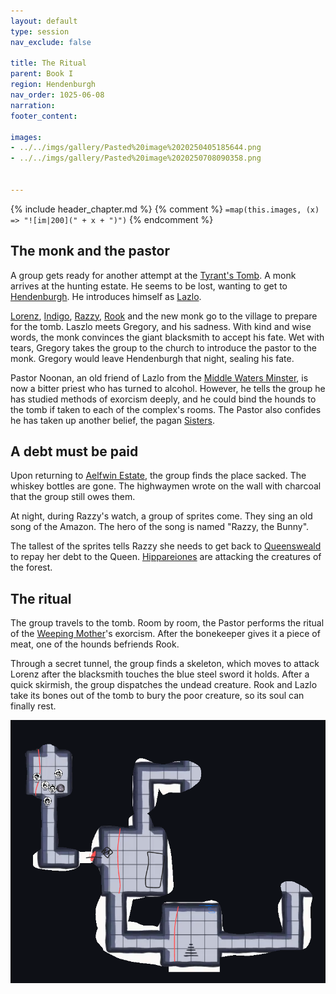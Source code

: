 ```yaml
---
layout: default
type: session
nav_exclude: false

title: The Ritual
parent: Book I
region: Hendenburgh
nav_order: 1025-06-08
narration: 
footer_content: 

images:
- ../../imgs/gallery/Pasted%20image%2020250405185644.png
- ../../imgs/gallery/Pasted%20image%2020250708090358.png


---
```


{% include header_chapter.md %}
{% comment %}
`=map(this.images, (x) => "![im|200](" + x + ")")`
{% endcomment %}

## The monk and the pastor

A group gets ready for another attempt at the [Tyrant's Tomb](../../directory/Kryptwood/TyrantsTomb.md).
A monk arrives at the hunting estate.
He seems to be lost, wanting to get to [Hendenburgh](../../directory/Kryptwood/Hendenburgh.md).
He introduces himself as [Lazlo](../../directory/DuskmeadowFringe/Lazlo.md).

[Lorenz](../../directory/DuskmeadowFringe/Lorenz.md), [Indigo](../../directory/Sigisfarne/Indigo.md), [Razzy](../../directory/Sigisfarne/Razvan.md), [Rook](../../directory/Kryptwood/Rook.md) and the new monk go to the village to prepare for the tomb.
Laszlo meets Gregory, and his sadness.
With kind and wise words, the monk convinces the giant blacksmith to accept his fate.
Wet with tears, Gregory takes the group to the church to introduce the pastor to the monk.
Gregory would leave Hendenburgh that night, sealing his fate.

Pastor Noonan, an old friend of Lazlo from the [Middle Waters Minster](../../directory/DuskmeadowFringe/MiddleWatersMinster.md), is now a bitter priest who has turned to alcohol.
However, he tells the group he has studied methods of exorcism deeply, and he could bind the hounds to the tomb if taken to each of the complex's rooms.
The Pastor also confides he has taken up another belief, the pagan [Sisters](../../directory/weepingMother/theSisters.md).

## A debt must be paid

Upon returning to [Aelfwin Estate](../../directory/Kryptwood/AelfwinEstate.md),  the group finds the place sacked.
The whiskey bottles are gone.
The highwaymen wrote on the wall with charcoal that the group still owes them.

At night, during Razzy's watch, a group of sprites come.
They sing an old song of the Amazon.
The hero of the song is named "Razzy, the Bunny".

The tallest of the sprites tells Razzy she needs to get back to [Queensweald](../../directory/DuskmeadowFringe/Queensweald.md) to repay her debt to the Queen.
[Hippareiones](../../directory/DuskmeadowFringe/Hippareiones.md) are attacking the creatures of the forest.

## The ritual

The group travels to the tomb.
Room by room, the Pastor performs the ritual of the [Weeping Mother](../../directory/weepingMother/index.md)'s exorcism.
After the bonekeeper gives it a piece of meat, one of the hounds befriends Rook.

Through a secret tunnel, the group finds a skeleton, which moves to attack Lorenz after the blacksmith touches the blue steel sword it holds.
After a quick skirmish, the group dispatches the undead creature.
Rook and Lazlo take its bones out of the tomb to bury the poor creature, so its soul can finally rest.

![](../../imgs/gallery/Pasted%20image%2020250708090358.png)